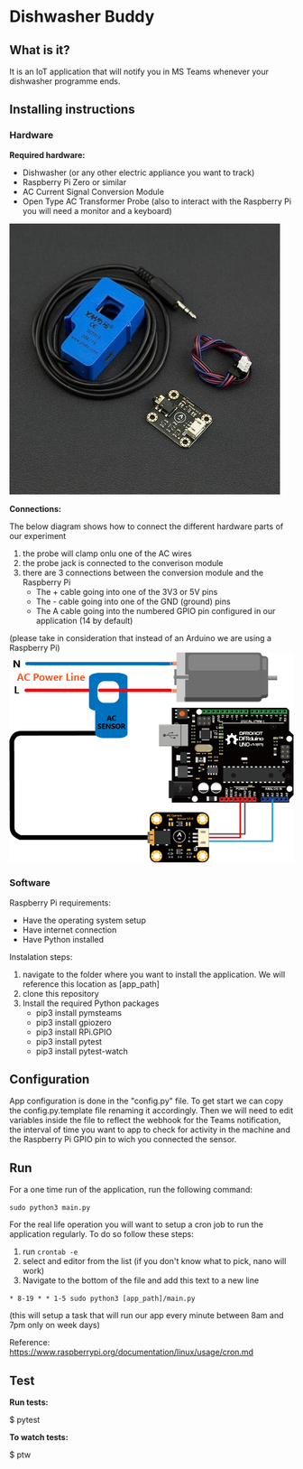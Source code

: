 
# Dishwasher Buddy

## What is it?
It is an IoT application that will notify you in MS Teams whenever your dishwasher programme ends.

## Installing instructions

### **Hardware**

**Required hardware:**
- Dishwasher (or any other electric appliance you want to track)
- Raspberry Pi Zero or similar
- AC Current Signal Conversion Module
- Open Type AC Transformer Probe
(also to interact with the Raspberry Pi you will need a monitor and a keyboard)

![alt text](/images/ac_current_sensor_20a.jpg "AC Current Signal Conversion Module and Probe")

**Connections:**

The below diagram shows how to connect the different hardware parts of our experiment
1. the probe will clamp onlu one of the AC wires
2. the probe jack is connected to the converison module
3. there are 3 connections between the conversion module and the Raspberry Pi
    - The + cable going into one of the 3V3 or 5V pins
    - The - cable going into one of the GND (ground) pins
    - The A cable going into the numbered GPIO pin configured in our application (14 by default)

(please take in consideration that instead of an Arduino we are using a Raspberry Pi)
![alt text](/images/connection_diagram.png "Connections diagram")

### **Software**

Raspberry Pi requirements:
- Have the operating system setup
- Have internet connection
- Have Python installed

Instalation steps:
1. navigate to the folder where you want to install the application. We will reference this location as [app_path]
2. clone this repository
3. Install the required Python packages
    - pip3 install pymsteams
    - pip3 install gpiozero
    - pip3 install RPi.GPIO
    - pip3 install pytest
    - pip3 install pytest-watch

## Configuration

App configuration is done in the "config.py" file. To get start we can copy the config.py.template file renaming it accordingly. Then we will need to edit variables inside the file to reflect the webhook for the Teams notification, the interval of time you want to app to check for activity in the machine and the Raspberry Pi GPIO pin to wich you connected the sensor.

## Run

For a one time run of the application, run the following command:

``` sudo python3 main.py ```

For the real life operation you will want to setup a cron job to run the application regularly. To do so follow these steps:
1. run ``` crontab -e ```
2. select and editor from the list (if you don't know what to pick, nano will work)
3. Navigate to the bottom of the file and add this text to a new line

``` * 8-19 * * 1-5 sudo python3 [app_path]/main.py ```

(this will setup a task that will run our app every minute between 8am and 7pm only on week days)

Reference: https://www.raspberrypi.org/documentation/linux/usage/cron.md

## Test

**Run tests:**

$ pytest

**To watch tests:**

$ ptw